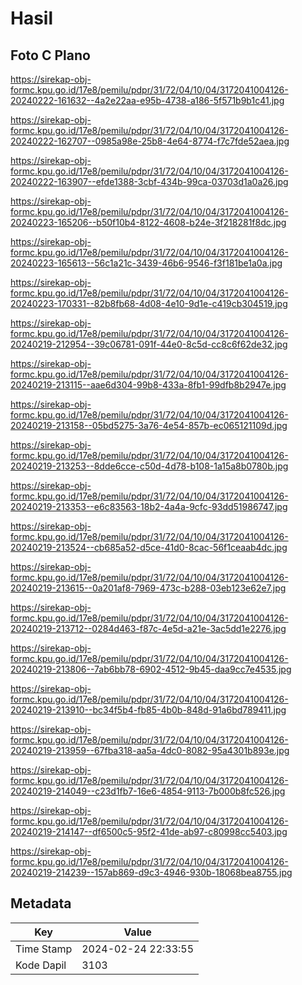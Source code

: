 # Hasil

## Foto C Plano

https://sirekap-obj-formc.kpu.go.id/17e8/pemilu/pdpr/31/72/04/10/04/3172041004126-20240222-161632--4a2e22aa-e95b-4738-a186-5f571b9b1c41.jpg

https://sirekap-obj-formc.kpu.go.id/17e8/pemilu/pdpr/31/72/04/10/04/3172041004126-20240222-162707--0985a98e-25b8-4e64-8774-f7c7fde52aea.jpg

https://sirekap-obj-formc.kpu.go.id/17e8/pemilu/pdpr/31/72/04/10/04/3172041004126-20240222-163907--efde1388-3cbf-434b-99ca-03703d1a0a26.jpg

https://sirekap-obj-formc.kpu.go.id/17e8/pemilu/pdpr/31/72/04/10/04/3172041004126-20240223-165206--b50f10b4-8122-4608-b24e-3f218281f8dc.jpg

https://sirekap-obj-formc.kpu.go.id/17e8/pemilu/pdpr/31/72/04/10/04/3172041004126-20240223-165613--56c1a21c-3439-46b6-9546-f3f181be1a0a.jpg

https://sirekap-obj-formc.kpu.go.id/17e8/pemilu/pdpr/31/72/04/10/04/3172041004126-20240223-170331--82b8fb68-4d08-4e10-9d1e-c419cb304519.jpg

https://sirekap-obj-formc.kpu.go.id/17e8/pemilu/pdpr/31/72/04/10/04/3172041004126-20240219-212954--39c06781-091f-44e0-8c5d-cc8c6f62de32.jpg

https://sirekap-obj-formc.kpu.go.id/17e8/pemilu/pdpr/31/72/04/10/04/3172041004126-20240219-213115--aae6d304-99b8-433a-8fb1-99dfb8b2947e.jpg

https://sirekap-obj-formc.kpu.go.id/17e8/pemilu/pdpr/31/72/04/10/04/3172041004126-20240219-213158--05bd5275-3a76-4e54-857b-ec065121109d.jpg

https://sirekap-obj-formc.kpu.go.id/17e8/pemilu/pdpr/31/72/04/10/04/3172041004126-20240219-213253--8dde6cce-c50d-4d78-b108-1a15a8b0780b.jpg

https://sirekap-obj-formc.kpu.go.id/17e8/pemilu/pdpr/31/72/04/10/04/3172041004126-20240219-213353--e6c83563-18b2-4a4a-9cfc-93dd51986747.jpg

https://sirekap-obj-formc.kpu.go.id/17e8/pemilu/pdpr/31/72/04/10/04/3172041004126-20240219-213524--cb685a52-d5ce-41d0-8cac-56f1ceaab4dc.jpg

https://sirekap-obj-formc.kpu.go.id/17e8/pemilu/pdpr/31/72/04/10/04/3172041004126-20240219-213615--0a201af8-7969-473c-b288-03eb123e62e7.jpg

https://sirekap-obj-formc.kpu.go.id/17e8/pemilu/pdpr/31/72/04/10/04/3172041004126-20240219-213712--0284d463-f87c-4e5d-a21e-3ac5dd1e2276.jpg

https://sirekap-obj-formc.kpu.go.id/17e8/pemilu/pdpr/31/72/04/10/04/3172041004126-20240219-213806--7ab6bb78-6902-4512-9b45-daa9cc7e4535.jpg

https://sirekap-obj-formc.kpu.go.id/17e8/pemilu/pdpr/31/72/04/10/04/3172041004126-20240219-213910--bc34f5b4-fb85-4b0b-848d-91a6bd789411.jpg

https://sirekap-obj-formc.kpu.go.id/17e8/pemilu/pdpr/31/72/04/10/04/3172041004126-20240219-213959--67fba318-aa5a-4dc0-8082-95a4301b893e.jpg

https://sirekap-obj-formc.kpu.go.id/17e8/pemilu/pdpr/31/72/04/10/04/3172041004126-20240219-214049--c23d1fb7-16e6-4854-9113-7b000b8fc526.jpg

https://sirekap-obj-formc.kpu.go.id/17e8/pemilu/pdpr/31/72/04/10/04/3172041004126-20240219-214147--df6500c5-95f2-41de-ab97-c80998cc5403.jpg

https://sirekap-obj-formc.kpu.go.id/17e8/pemilu/pdpr/31/72/04/10/04/3172041004126-20240219-214239--157ab869-d9c3-4946-930b-18068bea8755.jpg


## Metadata

| Key        | Value               |
| ---------- | ------------------- |
| Time Stamp | 2024-02-24 22:33:55 |
| Kode Dapil | 3103                |



